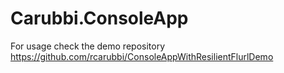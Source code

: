 # Carubbi.ConsoleApp

For usage check the demo repository https://github.com/rcarubbi/ConsoleAppWithResilientFlurlDemo

